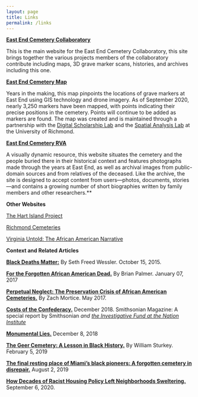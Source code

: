 ```yaml
---
layout: page
title: Links
permalink: /links
---
```

**[East End Cemetery Collaboratory](https://cemeterycollaboratory.org)**

This is the main website for the East End Cemetery Collaboratory, this site brings together the various projects members of the collaboratory contribute including maps, 3D grave marker scans, histories, and archives including this one. 

**[East End Cemetery Map](https://dsl.richmond.edu/eastend/#loc=18/37.53651812109586/-77.387872338295)**

Years in the making, this map pinpoints the locations of grave markers at East End using GIS technology and drone imagery. As of September 2020, nearly 3,250 markers have been mapped, with points indicating their precise positions in the cemetery. Points will continue to be added as markers are found. The map was created and is maintained through a partnership with the [Digital Scholarship Lab](http://dsl.richmond.edu/) and the [Spatial Analysis Lab](https://sal-urichmond.hub.arcgis.com/) at the University of Richmond.

**[East End Cemetery RVA](https://eastendcemeteryrva.com/)**

A visually dynamic resource, this website situates the cemetery and the people buried there in their historical context and features photographs made through the years at East End, as well as archival images from public-domain sources and from relatives of the deceased. Like the archive, the site is designed to accept content from users—photos, documents, stories—and contains a growing number of short biographies written by family members and other researchers.\*\*

**Other Websites**

[The Hart Island Project](https://www.hartisland.net/)

[Richmond Cemeteries](https://www.richmondcemeteries.org/)

[Virginia Untold: The African American Narrative](https://www.virginiamemory.com/collections/aan/)

**Context and Related Articles** 

**[Black Deaths Matter:](https://www.thenation.com/article/archive/black-deaths-matter/)** By Seth Freed Wessler. October 15, 2015.

**[For the Forgotten African American Dead.](https://www.nytimes.com/2017/01/07/opinion/sunday/for-the-forgotten-african-american-dead.html)** By Brian Palmer. January 07, 2017

**[Perpetual Neglect: The Preservation Crisis of African American Cemeteries.](https://placesjournal.org/article/perpetual-neglect-the-preservation-crisis-of-african-american-cemeteries/?cn-reloaded=1#:~:text=Black%20cemeteries%20are%20attached%20to,sustained%20resources%20or%20stable%20funding)** By Zach Mortice. May 2017.

**[Costs of the Confederacy.](https://www.smithsonianmag.com/history/costs-confederacy-special-report-180970731/)** December 2018. Smithsonian Magazine: A special report by Smithsonian *and [the Investigative Fund at the Nation Institute](https://theinvestigativefund.org/)*

**[Monumental Lies.](https://www.revealnews.org/episodes/monumental-lies/)**  December 8, 2018

**[The Geer Cemetery: A Lesson in Black History.](https://www.newsobserver.com/opinion/article225427335.html#storylink=cpy)** By William Sturkey. February 5, 2019

**[The final resting place of Miami’s black pioneers: A forgotten cemetery in disrepair.](https://www.miamiherald.com/news/local/community/miami-dade/article215562635.html#storylink=cpy)** August 2, 2019

**[How Decades of Racist Housing Policy Left Neighborhoods Sweltering.](https://www.nytimes.com/interactive/2020/08/24/climate/racism-redlining-cities-global-warming.html?smid=em-share)** September 6, 2020.
